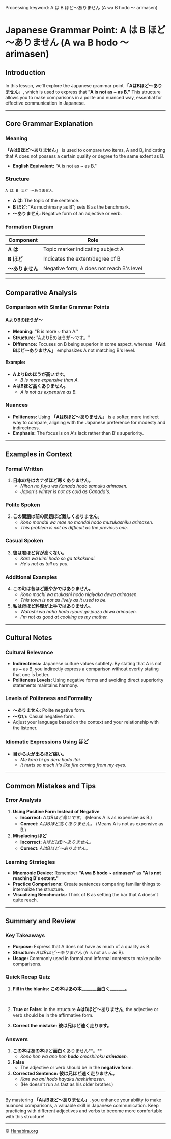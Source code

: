 Processing keyword: A は B ほど～ありません (A wa B hodo ～ arimasen)
# Japanese Grammar Point: A は B ほど～ありません (A wa B hodo ～ arimasen)

## Introduction
In this lesson, we'll explore the Japanese grammar point **「AはBほど～ありません」**, which is used to express that **"A is not as ~ as B."** This structure allows you to make comparisons in a polite and nuanced way, essential for effective communication in Japanese.

---
## Core Grammar Explanation
### Meaning
**「AはBほど～ありません」** is used to compare two items, A and B, indicating that A does not possess a certain quality or degree to the same extent as B.
- **English Equivalent:** "A is not as ~ as B."
### Structure
```
A は B ほど ～ありません
```
- **A は**: The topic of the sentence.
- **B ほど**: "As much/many as B"; sets B as the benchmark.
- **～ありません**: Negative form of an adjective or verb.
### Formation Diagram
| Component  | Role                                      |
|------------|-------------------------------------------|
| **A は**     | Topic marker indicating subject A         |
| **B ほど**    | Indicates the extent/degree of B          |
| **～ありません** | Negative form; A does not reach B's level |

---
## Comparative Analysis
### Comparison with Similar Grammar Points
#### AよりBのほうが～
- **Meaning:** "B is more ~ than A."
- **Structure:** "AよりBのほうが～です。"
- **Difference:** Focuses on B being superior in some aspect, whereas **「AはBほど～ありません」** emphasizes A not matching B's level.
#### Example:
- **AよりBのほうが高いです。**
  - *B is more expensive than A.*
- **AはBほど高くありません。**
  - *A is not as expensive as B.*
### Nuances
- **Politeness:** Using **「AはBほど～ありません」** is a softer, more indirect way to compare, aligning with the Japanese preference for modesty and indirectness.
- **Emphasis:** The focus is on A's lack rather than B's superiority.
---
## Examples in Context
### Formal Written
1. **日本の冬はカナダほど寒くありません。**
   - *Nihon no fuyu wa Kanada hodo samuku arimasen.*
   - *Japan's winter is not as cold as Canada's.*
### Polite Spoken
2. **この問題は前の問題ほど難しくありません。**
   - *Kono mondai wa mae no mondai hodo muzukashiku arimasen.*
   - *This problem is not as difficult as the previous one.*
### Casual Spoken
3. **彼は君ほど背が高くない。**
   - *Kare wa kimi hodo se ga takakunai.*
   - *He's not as tall as you.*
### Additional Examples
4. **この町は昔ほど賑やかではありません。**
   - *Kono machi wa mukashi hodo nigiyaka dewa arimasen.*
   - *This town is not as lively as it used to be.*
5. **私は母ほど料理が上手ではありません。**
   - *Watashi wa haha hodo ryouri ga jouzu dewa arimasen.*
   - *I'm not as good at cooking as my mother.*
---
## Cultural Notes
### Cultural Relevance
- **Indirectness:** Japanese culture values subtlety. By stating that A is not as ~ as B, you indirectly express a comparison without overtly stating that one is better.
- **Politeness Levels:** Using negative forms and avoiding direct superiority statements maintains harmony.
### Levels of Politeness and Formality
- **～ありません:** Polite negative form.
- **～ない:** Casual negative form.
- Adjust your language based on the context and your relationship with the listener.
### Idiomatic Expressions Using ほど
- **目から火が出るほど痛い。**
  - *Me kara hi ga deru hodo itai.*
  - *It hurts so much it's like fire coming from my eyes.*
---
## Common Mistakes and Tips
### Error Analysis
1. **Using Positive Form Instead of Negative**
   - **Incorrect:** *AはBほど高いです。* (Means A is as expensive as B.)
   - **Correct:** *AはBほど高くありません。* (Means A is not as expensive as B.)
2. **Misplacing ほど**
   - **Incorrect:** *AほどはB～ありません。*
   - **Correct:** *AはBほど～ありません。*
### Learning Strategies
- **Mnemonic Device:** Remember **"A wa B hodo ~ arimasen"** as **"A is not reaching B's extent."**
- **Practice Comparisons:** Create sentences comparing familiar things to internalize the structure.
- **Visualizing Benchmarks:** Think of B as setting the bar that A doesn't quite reach.
---
## Summary and Review
### Key Takeaways
- **Purpose:** Express that A does not have as much of a quality as B.
- **Structure:** *AはBほど～ありません* (A is not as ~ as B).
- **Usage:** Commonly used in formal and informal contexts to make polite comparisons.
### Quick Recap Quiz
1. **Fill in the blanks:**
   **この本はあの本_______面白く_______。**
   
   <br>
2. **True or False:** In the structure **AはBほど～ありません**, the adjective or verb should be in the affirmative form.
3. **Correct the mistake:**
   **彼は兄ほど速く走ります。**
### Answers
1. **この本はあの本**ほど**面白く**ありません**。**
   - *Kono hon wa ano hon **hodo** omoshiroku **arimasen**.*
2. **False**
   - The adjective or verb should be in the **negative form**.
3. **Corrected Sentence:**
   **彼は兄ほど速く走りません。**
   - *Kare wa ani hodo hayaku hashirimasen.*
   - (He doesn't run as fast as his older brother.)
---
By mastering **「AはBほど～ありません」**, you enhance your ability to make nuanced comparisons, a valuable skill in Japanese communication. Keep practicing with different adjectives and verbs to become more comfortable with this structure!

---

© [Hanabira.org](https://hanabira.org)

